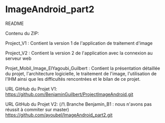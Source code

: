 # ImageAndroid_part2

README


Contenu du ZIP:

Project_V1 : Contient la version 1 de l'application de traitement d'image

Project_V2 : Contient la version 2 de l'application avec la connexion au serveur web

Projet_Mobil_Image_ElYagoubi_Guilbert : Contient la présentation détaillée du projet, 
l'architecture logicielle, le traitement de l'image, l'utilisation de l'IHM ainsi que les 
difficultés rencontrées et le bilan de ce projet.




URL GitHub du Projet V1:
https://github.com/BenjaminGuilbert/ProjectImageAndroid.git

URL GitHub du Projet V2: (/!\ Branche Benjamin_B1 : nous n'avons pas réussit à commiter sur master)
https://github.com/ayoubel/ImageAndroid_part2.git

